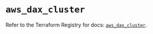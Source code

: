# `aws_dax_cluster`

Refer to the Terraform Registry for docs: [`aws_dax_cluster`](https://registry.terraform.io/providers/hashicorp/aws/6.3.0/docs/resources/dax_cluster).

